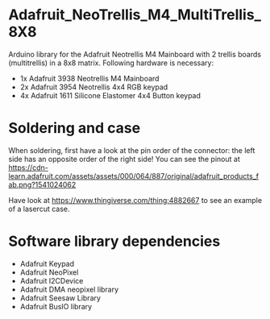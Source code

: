 # Adafruit_NeoTrellis_M4_MultiTrellis_8X8
Arduino library for the Adafruit Neotrellis M4 Mainboard with 2 trellis boards (multitrellis) in a 8x8 matrix. Following hardware is necessary:
- 1x Adafruit 3938 Neotrellis M4 Mainboard
- 2x Adafruit 3954 Neotrellis 4x4 RGB keypad
- 4x Adafruit 1611 Silicone Elastomer 4x4 Button keypad

# Soldering and case
When soldering, first have a look at the pin order of the connector: the left side has an opposite order of the right side!
You can see the pinout at https://cdn-learn.adafruit.com/assets/assets/000/064/887/original/adafruit_products_fab.png?1541024062

Have look at https://www.thingiverse.com/thing:4882667 to see an example of a lasercut case.

# Software library dependencies
- Adafruit Keypad
- Adafruit NeoPixel
- Adafruit I2CDevice
- Adafruit DMA neopixel library
- Adafruit Seesaw Library
- Adafruit BusIO library
